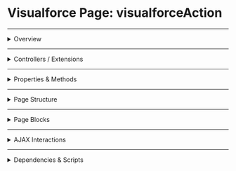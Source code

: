 # Visualforce Page: visualforceAction

---

<details>
<summary>Overview</summary>

## Visualforce Page Overview: visualforceAction

_No overview available._

### Purpose of the Page
_No purpose available._



### Metadata
- **API Version**: 54
- **Label**: Visualforce Action

</details>

---

<details>
<summary>Controllers / Extensions</summary>

## Key Controllers / Extensions Used
- **Standard Controller**: Contact
- **Custom Controller**: None
- **Extensions**: 
  None

</details>

---

<details>
<summary>Properties & Methods</summary>

## Properties
_No public properties found in associated Apex controllers/extensions._

---

## Methods
_No public methods found in associated Apex controllers/extensions._

</details>

---

<details>
<summary>Page Structure</summary>

### Forms
- No `apex:form` detected

### Inputs
- No input bindings detected

### Buttons
- No actionable buttons or links detected

</details>

---

<details>
<summary>Page Blocks</summary>

## Page Blocks on the Page
_No `apex:pageBlock` components detected._

</details>

---

<details>
<summary>AJAX Interactions</summary>

- No `apex:actionSupport` components detected.

- No `apex:outputPanel` components detected.

</details>

---

<details>
<summary>Dependencies & Scripts</summary>

### Objects
- `Contact`

### Fields
- No field dependencies detected.

### Custom Components
- No custom components detected.

### Scripts
- No script tags detected.

</details>